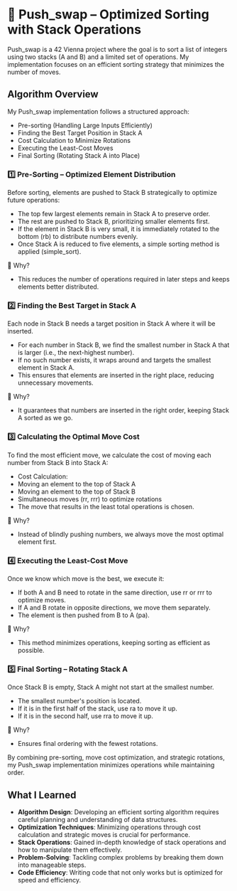 
# 🔄 Push_swap – Optimized Sorting with Stack Operations

Push_swap is a 42 Vienna project where the goal is to sort a list of integers using two stacks (A and B) and a limited set of operations. My implementation focuses on an efficient sorting strategy that minimizes the number of moves.

## Algorithm Overview

My Push_swap implementation follows a structured approach:

* Pre-sorting (Handling Large Inputs Efficiently)
* Finding the Best Target Position in Stack A
* Cost Calculation to Minimize Rotations
* Executing the Least-Cost Moves
* Final Sorting (Rotating Stack A into Place)

### 1️⃣ Pre-Sorting – Optimized Element Distribution

Before sorting, elements are pushed to Stack B strategically to optimize future operations:

* The top few largest elements remain in Stack A to preserve order.
* The rest are pushed to Stack B, prioritizing smaller elements first.
* If the element in Stack B is very small, it is immediately rotated to the bottom (rb) to distribute numbers evenly.
* Once Stack A is reduced to five elements, a simple sorting method is applied (simple_sort).

📌 Why?

* This reduces the number of operations required in later steps and keeps elements better distributed.

### 2️⃣ Finding the Best Target in Stack A

Each node in Stack B needs a target position in Stack A where it will be inserted.

* For each number in Stack B, we find the smallest number in Stack A that is larger (i.e., the next-highest number).
* If no such number exists, it wraps around and targets the smallest element in Stack A.
* This ensures that elements are inserted in the right place, reducing unnecessary movements.

📌 Why?

* It guarantees that numbers are inserted in the right order, keeping Stack A sorted as we go.
### 3️⃣ Calculating the Optimal Move Cost

To find the most efficient move, we calculate the cost of moving each number from Stack B into Stack A:

* Cost Calculation:
* Moving an element to the top of Stack A
* Moving an element to the top of Stack B
* Simultaneous moves (rr, rrr) to optimize rotations
* The move that results in the least total operations is chosen.

📌 Why?

* Instead of blindly pushing numbers, we always move the most optimal element first.

### 4️⃣ Executing the Least-Cost Move

Once we know which move is the best, we execute it:

* If both A and B need to rotate in the same direction, use rr or rrr to optimize moves.
* If A and B rotate in opposite directions, we move them separately.
* The element is then pushed from B to A (pa).

📌 Why?

* This method minimizes operations, keeping sorting as efficient as possible.

### 5️⃣ Final Sorting – Rotating Stack A

Once Stack B is empty, Stack A might not start at the smallest number.

* The smallest number's position is located.
* If it is in the first half of the stack, use ra to move it up.
* If it is in the second half, use rra to move it up.

📌 Why?

* Ensures final ordering with the fewest rotations.

By combining pre-sorting, move cost optimization, and strategic rotations, my Push_swap implementation minimizes operations while maintaining order.


## What I Learned

* **Algorithm Design**: Developing an efficient sorting algorithm requires careful planning and understanding of data structures.
* **Optimization Techniques**: Minimizing operations through cost calculation and strategic moves is crucial for performance.
* **Stack Operations**: Gained in-depth knowledge of stack operations and how to manipulate them effectively.
* **Problem-Solving**: Tackling complex problems by breaking them down into manageable steps.
* **Code Efficiency**: Writing code that not only works but is optimized for speed and efficiency.
